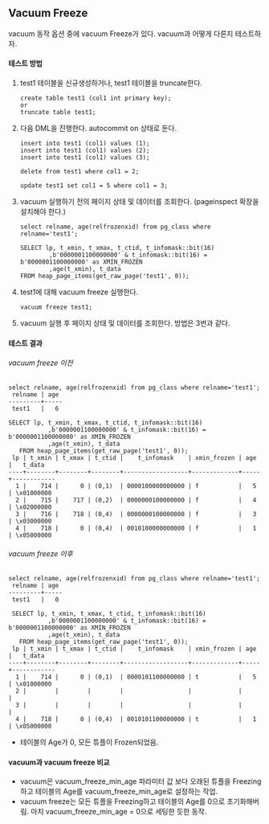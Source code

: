## Vacuum Freeze
vacuum 동작 옵션 중에 vacuum Freeze가 있다. vacuum과 어떻게 다른지 테스트하자.

#### 테스트 방법
1. test1 테이블을 신규생성하거나, test1 테이블을 truncate한다.
   ```
   create table test1 (col1 int primary key);
   or
   truncate table test1;
   ```
3. 다음 DML을 진행한다. autocommit on 상태로 둔다.
   ```
   insert into test1 (col1) values (1);
   insert into test1 (col1) values (2);
   insert into test1 (col1) values (3);

   delete from test1 where col1 = 2;

   update test1 set col1 = 5 where col1 = 3;
   ```
4. vacuum 실행하기 전의 페이지 상태 및 데이터를 조회한다. (pageinspect 확장을 설치해야 한다.)
   ```
   select relname, age(relfrozenxid) from pg_class where relname='test1';

   SELECT lp, t_xmin, t_xmax, t_ctid, t_infomask::bit(16)
           ,b'0000001100000000' & t_infomask::bit(16) = b'0000001100000000' as XMIN_FROZEN
           ,age(t_xmin), t_data
   FROM heap_page_items(get_raw_page('test1', 0));
   ```
5. test1에 대해 vacuum freeze 실행한다.
   ```
   vacuum freeze test1;
   ```
6. vacuum 실행 후 페이지 상태 및 데이터를 조회한다. 방법은 3번과 같다.

#### 테스트 결과
###### vacuum freeze 이전
```
select relname, age(relfrozenxid) from pg_class where relname='test1';
 relname | age
---------+-----
 test1   |   6

SELECT lp, t_xmin, t_xmax, t_ctid, t_infomask::bit(16)
           ,b'0000001100000000' & t_infomask::bit(16) = b'0000001100000000' as XMIN_FROZEN
           ,age(t_xmin), t_data
   FROM heap_page_items(get_raw_page('test1', 0));
 lp | t_xmin | t_xmax | t_ctid |    t_infomask    | xmin_frozen | age |   t_data
----+--------+--------+--------+------------------+-------------+-----+------------
  1 |    714 |      0 | (0,1)  | 0000100000000000 | f           |   5 | \x01000000
  2 |    715 |    717 | (0,2)  | 0000000100000000 | f           |   4 | \x02000000
  3 |    716 |    718 | (0,4)  | 0000000100000000 | f           |   3 | \x03000000
  4 |    718 |      0 | (0,4)  | 0010100000000000 | f           |   1 | \x05000000
```

###### vacuum freeze 이후
```
select relname, age(relfrozenxid) from pg_class where relname='test1';
 relname | age
---------+-----
 test1   |   0

 SELECT lp, t_xmin, t_xmax, t_ctid, t_infomask::bit(16)
           ,b'0000001100000000' & t_infomask::bit(16) = b'0000001100000000' as XMIN_FROZEN
           ,age(t_xmin), t_data
   FROM heap_page_items(get_raw_page('test1', 0));
 lp | t_xmin | t_xmax | t_ctid |    t_infomask    | xmin_frozen | age |   t_data
----+--------+--------+--------+------------------+-------------+-----+------------
  1 |    714 |      0 | (0,1)  | 0000101100000000 | t           |   5 | \x01000000
  2 |        |        |        |                  |             |     |
  3 |        |        |        |                  |             |     |
  4 |    718 |      0 | (0,4)  | 0010101100000000 | t           |   1 | \x05000000
```
- 테이블의 Age가 0, 모든 튜플이 Frozen되었음.

#### vacuum과 vacuum freeze 비교
- vacuum은 vacuum_freeze_min_age 파라미터 값 보다 오래된 튜플을 Freezing하고 테이블의 Age를 vacuum_freeze_min_age로 설정하는 작업.
- vacuum freeze는 모든 튜플을 Freezing하고 테이블의 Age를 0으로 초기화해버림. 마치 vacuum_freeze_min_age = 0으로 세팅한 듯한 동작.
